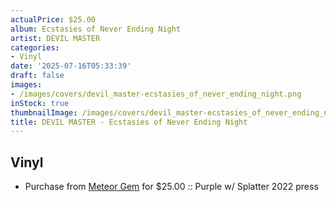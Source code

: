 ```yaml
---
actualPrice: $25.00
album: Ecstasies of Never Ending Night
artist: DEVIL MASTER
categories:
- Vinyl
date: '2025-07-16T05:33:39'
draft: false
images:
- /images/covers/devil_master-ecstasies_of_never_ending_night.png
inStock: true
thumbnailImage: /images/covers/devil_master-ecstasies_of_never_ending_night-thumb.png
title: DEVIL MASTER - Ecstasies of Never Ending Night
---
```


## Vinyl
* Purchase from [Meteor Gem](https://meteor-gem.com/products/devil-master-ecstasies-of-never-ending-night-lp) for $25.00 :: Purple w/ Splatter 2022 press
